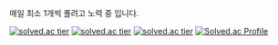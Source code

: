 매일 최소 1개씩 풀려고 노력 중 입니다.

[![solved.ac tier](http://mazassumnida.wtf/api/generate_badge?boj={tldjfj123})](https://solved.ac/{tldjfj123})
[![solved.ac tier](http://mazassumnida.wtf/api/v2/generate_badge?boj={tldjfj123})](https://solved.ac/{tldjfj123})
[![solved.ac tier](http://mazassumnida.wtf/api/mini/generate_badge?boj={tldjfj123})](https://solved.ac/{tldjfj123})
[![Solved.ac Profile](http://mazassumnida.wtf/api/v2/generate_badge?boj=tldjfj123)](https://solved.ac/tldjfj123/)
